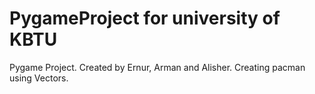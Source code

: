# PygameProject for university of KBTU
Pygame Project. Created by Ernur, Arman and Alisher.
Creating pacman using Vectors.
